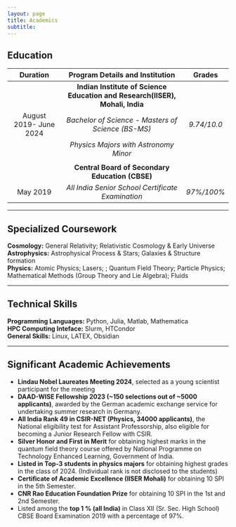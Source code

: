 ```yaml
---
layout: page
title: Academics
subtitle:
---
```


**Education**
------------------------------------------------------------------------

|**Duration**           |**Program Details and Institution**                                         | Grades  |
|:----------------------:|:-------------------------------------------------------------------------:|:----------:|
|                          | **Indian Institute of Science Education and Research(IISER), Mohali, India** |              |
|  August 2019- June 2024  |  *Bachelor of Science - Masters of Science (BS-MS)*                      | *9.74/10.0*  |
|                          |  *Physics Majors with Astronomy Minor*                                   |              |
|                          |                                                                          |              |
|                          |**Central Board of Secondary Education (CBSE)**                          |              |
|               May 2019   | *All India Senior School Certificate Examination*                        |  *97%/100%*  |


----------------------------------------------------------------------

**Specialized Coursework**
------------------------------------------------------------------------
**Cosmology:** General Relativity; Relativistic Cosmology & Early Universe \
**Astrophysics:** Astrophysical Process & Stars; Galaxies & Structure formation \
**Physics:** Atomic Physics; Lasers; ; Quantum Field Theory; Particle Physics; Mathematical Methods (Group Theory and Lie Algebra); Fluids

-----------------------------------------------------------------------

**Technical Skills**
------------------------------------------------------------------------
**Programming Languages:** Python, Julia, Matlab, Mathematica \
**HPC Computing Inteface:** Slurm, HTCondor \
**General Skills:** Linux, LATEX, Obsidian

-----------------------------------------------------------------------

**Significant Academic Achievements**
------------------------------------------------------------------------
- **Lindau Nobel Laureates Meeting 2024**, selected as a young scientist participant for the meeting
- **DAAD-WISE Fellowship 2023 (~150 selections out of ~5000 applicants)**, awarded by the German academic exchange service for undertaking summer research in Germany.
- **All India Rank 49 in CSIR-NET (Physics, 34000 applicants)**, the National eligibility test for Assistant Professorship,
  also eligible for becoming a Junior Research Fellow with CSIR.
- **Silver Honor and First in Merit** for obtaining highest marks in the quantum field theory course offered by National
  Programme on Technology Enhanced Learning, Government of India.
- **Listed in Top-3 students in physics majors** for obtaining highest grades in the class of 2024. (Individual rank is not disclosed to the students)
- **Certificate of Academic Excellence (IISER Mohali)** for obtaining 10 SPI in the 5th Semester.
- **CNR Rao Education Foundation Prize** for obtaining 10 SPI in the 1st and 2nd Semester.
- Listed among the **top 1 % (all India)** in Class XII (Sr. Sec. High School) CBSE Board Examination 2019 with a percentage of 97%.

